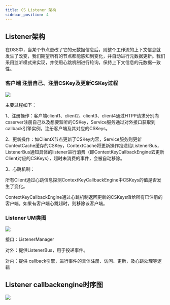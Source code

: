 ```yaml
---
title: CS Listener 架构
sidebar_position: 4
---
```

## **Listener架构**

在DSS中，当某个节点更改了它的元数据信息后，则整个工作流的上下文信息就发生了改变，我们期望所有的节点都能感知到变化，并自动进行元数据更新。我们采用监听模式来实现，并使用心跳机制进行轮询，保持上下文信息的元数据一致性。

### **客户端 注册自己、注册CSKey及更新CSKey过程**

![](/Images-zh/Architecture/Public_Enhancement_Service/ContextService/linkis-contextservice-listener-01.png)

主要过程如下：

1、注册操作：客户端client1、client2、client3、client4通过HTPP请求分别向csserver注册自己以及想要监听的CSKey，Service服务通过对外接口获取到callback引擎实例，注册客户端及其对应的CSKeys。

2、更新操作：如ClientX节点更新了CSKey内容，Service服务则更新ContextCache缓存的CSKey，ContextCache将更新操作投递给ListenerBus，ListenerBus通知具体的listener进行消费（即ContextKeyCallbackEngine去更新Client对应的CSKeys），超时未消费的事件，会被自动移除。

3、心跳机制：

所有Client通过心跳信息探测ContextKeyCallbackEngine中CSKeys的值是否发生了变化。

ContextKeyCallbackEngine通过心跳机制返回更新的CSKeys值给所有已注册的客户端。如果有客户端心跳超时，则移除该客户端。

### **Listener UM类图**

![](/Images-zh/Architecture/Public_Enhancement_Service/ContextService/linkis-contextservice-search-02.png)

接口：ListenerManager

对外：提供ListenerBus，用于投递事件。

对内：提供 callback引擎，进行事件的具体注册、访问、更新，及心跳处理等逻辑

## **Listener callbackengine时序图**

![](/Images-zh/Architecture/Public_Enhancement_Service/ContextService/linkis-contextservice-search-03.png)
